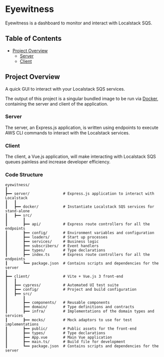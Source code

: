 # Eyewitness
Eyewitness is a dashboard to monitor and interact with Localstack SQS.

## Table of Contents

- [Project Overview](#project-overview)
  - [Server](#server)
  - [Client](#client)

## Project Overview

A quick GUI to interact with your Localstack SQS services.  

The output of this project is a singular bundled image to be run via [Docker](https://nodejs.org/), containing the server and client of the application.

### Server

The server, an Express.js application, is written using endpoints to execute AWS CLI commands to interact with the Localstack services.

### Client

The client, a Vue.js application, will make interacting with Localstack SQS queues painless and increase developer efficiency.

### Code Structure
```
eyewitness/
┃
┣━━ server/               # Express.js application to interact with Localstack
┃   ┃ 
┃   ┣━━ docker/           # Instantiate Localstack SQS services for stand-alone
┃   ┣━━ src/           
┃       ┃
┃       ┣━━ api/          # Express route controllers for all the endpoints
┃       ┣━━ config/       # Environment variables and configuration
┃       ┣━━ loaders/      # Start up processes
┃       ┣━━ services/     # Business logic
┃       ┣━━ subscribers/  # Event handlers
┃       ┣━━ types/        # Type declarations
┃       ┣━━ index.ts      # Express route controllers for all the endpoints
┃       ┗━━ package.json  # Contains scripts and dependencies for the server
┃
┣━━ client/               # Vite + Vue.js 3 front-end
┃   ┃
┃   ┣━━ cypress/          # Automated UI test suite
┃   ┣━━ config/           # Project and build configuration
┃   ┣━━ src/
┃       ┃
┃       ┣━━ components/   # Reusable components
┃       ┣━━ domain/       # Type definitions and contracts
┃       ┣━━ infra/        # Implementations of the domain types and services
┃       ┣━━ mocks/        # Mock adaptors to use for test implementations
┃       ┣━━ public/       # Public assets for the front-end
┃       ┣━━ types/        # Type declarations
┃       ┣━━ App.vue       # Main Vue application
┃       ┣━━ main.ts/      # Build file for development
┃       ┗━━ package.json  # Contains scripts and dependencies for the server
